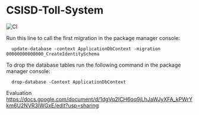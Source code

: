 # CSISD-Toll-System

![CI](https://github.com/b7011343/CSISD-Toll-System/actions/workflows/ci.yml/badge.svg)

Run this line to call the first migration in the package manager console:
```
  update-database -context ApplicationDbContext -migration 00000000000000_CreateIdentitySchema
```
To drop the database tables run the following command in the package manager console:
```
  drop-database -Context ApplicationDbContext
```
Evaluation
https://docs.google.com/document/d/1dgVq2ICH6qq9jLhJaWJyXFA_kPWrYkm6U2NVR3IWGxE/edit?usp=sharing
